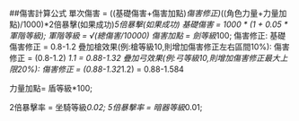 ##傷害計算公式
單次傷害 = ((基礎傷害+傷害加點)*傷害修正)*((角色力量+力量加點)/1000)*2倍暴擊(如果成功)*5倍暴擊(如果成功)
基礎傷害 = 1000 * (1 + 0.05 * 軍階等級);
軍階等級 = √(總傷害/10000)
傷害加點 = 劍等級*100;
傷害修正:
基礎傷害修正 = 0.8-1.2
疊加槍效果(例:槍等級10,則增加傷害修正左右區間10%): 傷害修正 = (0.8-1.2) *1.1 = 0.88-1.32
疊加弓效果(例:弓等級10,則增加傷害修正最大上限20%): 傷害修正 = (0.88-1.32*1.2) = 0.88-1.584

力量加點= 盾等級*100;

2倍暴擊率 = 坐騎等級*0.02;
5倍暴擊率 = 暗器等級*0.01;